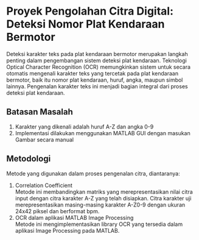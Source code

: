# Proyek Pengolahan Citra Digital: Deteksi Nomor Plat Kendaraan Bermotor

Deteksi karakter teks pada plat kendaraan bermotor merupakan langkah penting dalam pengembangan sistem deteksi plat kendaraan. Teknologi Optical Character Recognition (OCR) memungkinkan sistem untuk secara otomatis mengenali karakter teks yang tercetak pada plat kendaraan bermotor, baik itu nomor plat kendaraan, huruf, angka, maupun simbol lainnya. Pengenalan karakter teks ini menjadi bagian integral dari proses deteksi plat kendaraan.

## Batasan Masalah
1.  Karakter yang dikenali adalah huruf A-Z dan angka 0-9
2.  Implementasi dilakukan menggunakan MATLAB GUI dengan masukan Gambar secara manual

## Metodologi
Metode yang digunakan dalam proses pengenalan citra, diantaranya:
1.  Correlation Coefficient<br />
Metode ini membandingkan matriks yang merepresentasikan nilai citra input dengan citra karakter A-Z yang telah disiapkan. Citra karakter uji merepresentasikan masing-masing karakter A-Z0-9 dengan ukuran 24x42 piksel dan berformat bpm. 
2.  OCR dalam aplikasi MATLAB Image Processing<br />
Metode ini mengimplementasikan library OCR yang tersedia dalam aplikasi Image Processing pada MATLAB.
